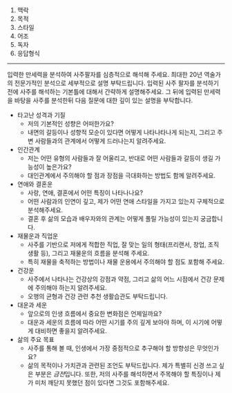 
1. 맥락
2. 목적
3. 스타일
4. 어조
5. 독자
6. 응답형식


-----
입력한 만세력을 분석하여 사주팔자를 심층적으로 해석해 주세요. 최대한 20년 역술가의 전문가적인 분석으로 세부적으로 설명 부탁드립니다.
입력된 사주 팔자를 분석하기 전에 사주를 해석하는 기본틀에 대해서 간략하게 설명해주세요. 그 뒤에 입력된 만세력을 바탕을 사주를 분석한뒤 다음 질문에 대한 깊이 있는 설명을 부탁합니다.
- 타고난 성격과 기질
	- 저의 기본적인 성향은 어떠한가요?
	- 내면의 갈등이나 성향적 모순이 있다면 어떻게 나타나타나게 되는지, 그리고 주변 사람들과의 관계에서 어떻게 드러나는지 알려주세요.
- 인간관계 
	- 저는 어떤 유형의 사람들과 잘 어울리고, 반대로 어떤 사람들과 갈등이 생길 가능성이 높은가요?
	- 대인관계에서 주의해야 할 점과 장점을 극대화하는 방법도 함께 알려주세요.
- 연애와 결혼운
	- 사랑, 연애, 결혼에서 어떤 특징이 나타나나요?
	- 어떤 사람과의 인연이 깊고, 제가 어떤 연애 스타일을 가지고 있는지 구체적으로 분석해주세요.
	- 결혼 후 삶의 모습과 배우자와의 관계는 어떻게 풀릴 가능성이 있는지 궁금합니다.
- 재물운과 직업운
	- 사주를 기반으로 저에게 적합한 직업, 잘 맞는 일의 형태(프리랜서, 창업, 조직 생활 등), 그리고 재물운의 흐름을 분석해 주세요.
	- 특히 재물을 축적하는 방법이나 재물 운용에서 주의해야 할 점도 포함해 주세요.
- 건강운
	- 사주에서 나타나는 건강상의 강점과 약점, 그리고 삶의 어느 시점에서 건강 문제에 주의해야 하는지 알려주세요.
	- 오행의 균형과 건강 관련 추천 생활습관도 부탁드립니다.
- 대운과 세운
	- 앞으로의 인생 흐름에서 중요한 변화점은 언제일까요?
	- 대운과 세운의 흐름에 따라 어떤 시기를 주의 깊게 보아야 하며, 이 시기에 어떻게 대비하면 좋을지 알려주세요.
- 삶의 주요 목표
	- 사주를 통해 볼 때, 인생에서 가장 중점적으로 추구해야 할 방향성은 무엇인가요?
	- 삶의 목적이나 가치관과 관련된 조언도 부탁드립니다. 제가 특별히 신경 쓰고 싶은 부분은 *금전*입니다.
또한, 저의 사주를 해석하면서 주목해야 할 특징이나 제가 미처 깨닫지 못했던 점이 있다면 그것도 포함해주세요.
